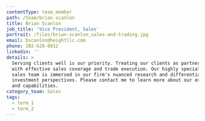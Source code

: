 ```yaml
---
contentType: team_member
path: /team/brian-scanlon
title: Brian Scanlon
job_title: 'Vice President, Sales'
portrait: /files/brian-scanlon_sales-and-trading.jpg
email: bscanlon@heightllc.com
phone: 202-629-0012
linkedin: ''
details: >
  Serving clients well is our priority. Treating our clients as partners starts
  with effective sales coverage and trade execution. Our highly specialized
  sales team is immersed in our firm's nuanced research and differentiated
  investment perspectives. Please contact me to learn more about our expertise
  and capabilities.
category_team: Sales
tags:
  - term_1
  - term_2
---
```


